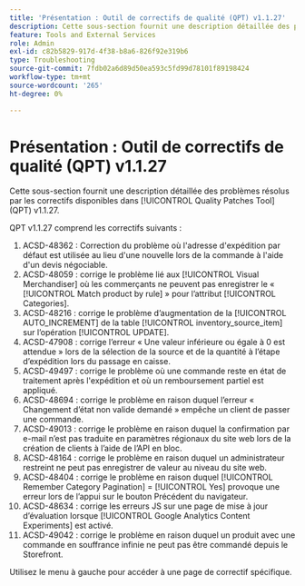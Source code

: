 ```yaml
---
title: 'Présentation : Outil de correctifs de qualité (QPT) v1.1.27'
description: Cette sous-section fournit une description détaillée des problèmes résolus par les correctifs disponibles dans [!UICONTROL Quality Patches Tool] (QPT) v1.1.27.
feature: Tools and External Services
role: Admin
exl-id: c82b5829-917d-4f38-b8a6-826f92e319b6
type: Troubleshooting
source-git-commit: 7fdb02a6d89d50ea593c5fd99d78101f89198424
workflow-type: tm+mt
source-wordcount: '265'
ht-degree: 0%

---
```


# Présentation : Outil de correctifs de qualité (QPT) v1.1.27

Cette sous-section fournit une description détaillée des problèmes résolus par les correctifs disponibles dans [!UICONTROL Quality Patches Tool] (QPT) v1.1.27.

QPT v1.1.27 comprend les correctifs suivants :

1. ACSD-48362 : Correction du problème où l&#39;adresse d&#39;expédition par défaut est utilisée au lieu d&#39;une nouvelle lors de la commande à l&#39;aide d&#39;un devis négociable.
1. ACSD-48059 : corrige le problème lié aux [!UICONTROL Visual Merchandiser] où les commerçants ne peuvent pas enregistrer le « [!UICONTROL Match product by rule] » pour l’attribut [!UICONTROL Categories].
1. ACSD-48216 : corrige le problème d’augmentation de la [!UICONTROL AUTO_INCREMENT] de la table [!UICONTROL inventory_source_item] sur l’opération [!UICONTROL UPDATE].
1. ACSD-47908 : corrige l’erreur « Une valeur inférieure ou égale à 0 est attendue » lors de la sélection de la source et de la quantité à l’étape d’expédition lors du passage en caisse.
1. ACSD-49497 : corrige le problème où une commande reste en état de traitement après l&#39;expédition et où un remboursement partiel est appliqué.
1. ACSD-48694 : corrige le problème en raison duquel l’erreur « Changement d’état non valide demandé » empêche un client de passer une commande.
1. ACSD-49013 : corrige le problème en raison duquel la confirmation par e-mail n’est pas traduite en paramètres régionaux du site web lors de la création de clients à l’aide de l’API en bloc.
1. ACSD-48164 : corrige le problème en raison duquel un administrateur restreint ne peut pas enregistrer de valeur au niveau du site web.
1. ACSD-48404 : corrige le problème en raison duquel [!UICONTROL Remember Category Pagination] = [!UICONTROL Yes] provoque une erreur lors de l’appui sur le bouton Précédent du navigateur.
1. ACSD-48634 : corrige les erreurs JS sur une page de mise à jour d’évaluation lorsque [!UICONTROL Google Analytics Content Experiments] est activé.
1. ACSD-49042 : corrige le problème en raison duquel un produit avec une commande en souffrance infinie ne peut pas être commandé depuis le Storefront.

Utilisez le menu à gauche pour accéder à une page de correctif spécifique.
